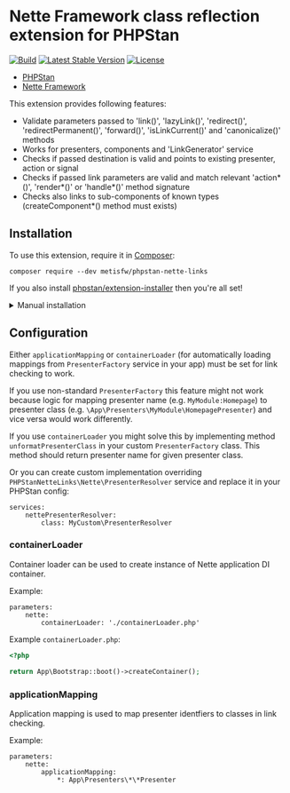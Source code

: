# Nette Framework class reflection extension for PHPStan

[![Build](https://github.com/phpstan/phpstan-nette/workflows/Build/badge.svg)](https://github.com/phpstan/phpstan-nette/actions)
[![Latest Stable Version](https://poser.pugx.org/phpstan/phpstan-nette/v/stable)](https://packagist.org/packages/phpstan/phpstan-nette)
[![License](https://poser.pugx.org/phpstan/phpstan-nette/license)](https://packagist.org/packages/phpstan/phpstan-nette)

* [PHPStan](https://phpstan.org/)
* [Nette Framework](https://nette.org/)

This extension provides following features:
* Validate parameters passed to 'link()', 'lazyLink()', 'redirect()', 'redirectPermanent()', 'forward()', 'isLinkCurrent()' and 'canonicalize()' methods
* Works for presenters, components and 'LinkGenerator' service
* Checks if passed destination is valid and points to existing presenter, action or signal
* Checks if passed link parameters are valid and match relevant 'action*()', 'render*()' or 'handle*()' method signature
* Checks also links to sub-components of known types (createComponent*() method must exists)

## Installation

To use this extension, require it in [Composer](https://getcomposer.org/):

```
composer require --dev metisfw/phpstan-nette-links
```

If you also install [phpstan/extension-installer](https://github.com/phpstan/extension-installer) then you're all set!

<details>
  <summary>Manual installation</summary>

If you don't want to use `phpstan/extension-installer`, include extension.neon in your project's PHPStan config:

```
includes:
    - vendor/metisfw/phpstan-nette-links/extension.neon
```

To perform framework-specific checks, include also this file:

```
    - vendor/metisfw/phpstan-nette-links/rules.neon
```

</details>

## Configuration

Either `applicationMapping` or `containerLoader` (for automatically loading mappings from `PresenterFactory` service in your app) must be set for link checking to work.

If you use non-standard `PresenterFactory` this feature might not work because logic for mapping presenter name (e.g. `MyModule:Homepage`) to presenter class (e.g. `\App\Presenters\MyModule\HomepagePresenter`) and vice versa would work differently.

If you use `containerLoader` you might solve this by implementing method `unformatPresenterClass` in your custom `PresenterFactory` class. This method should return presenter name for given presenter class.

Or you can create custom implementation overriding `PHPStanNetteLinks\Nette\PresenterResolver` service and replace it in your PHPStan config:

```neon
services:
    nettePresenterResolver:
        class: MyCustom\PresenterResolver
```

### containerLoader

Container loader can be used to create instance of Nette application DI container.

Example:
```neon
parameters:
    nette:
        containerLoader: './containerLoader.php'
```

Example `containerLoader.php`:

```php
<?php

return App\Bootstrap::boot()->createContainer();
```

### applicationMapping

Application mapping is used to map presenter identfiers to classes in link checking.

Example:
```neon
parameters:
    nette:
        applicationMapping:
            *: App\Presenters\*\*Presenter
```
